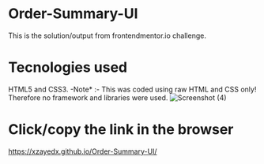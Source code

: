 # Order-Summary-UI

This is the solution/output from frontendmentor.io challenge.

# Tecnologies used
HTML5 and CSS3.
-Note* :- This was coded using raw HTML and CSS only! Therefore no framework and libraries were used. ![Screenshot (4)](https://user-images.githubusercontent.com/46198029/136200809-654cf1fb-4002-4118-b910-0d8f7a8d0862.png)

# Click/copy the link in the browser
https://xzayedx.github.io/Order-Summary-UI/
